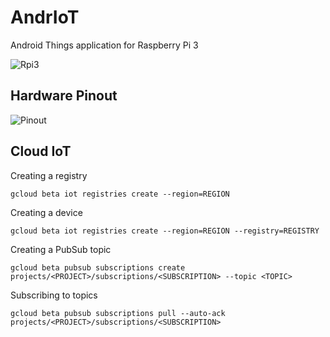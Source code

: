 # AndrIoT

Android Things application for Raspberry Pi 3

![Rpi3](https://developer.android.com/things/images/raspberry-pi-3-board.png)

## Hardware Pinout

![Pinout](https://developer.android.com/things/images/pinout-raspberrypi.png)

## Cloud IoT

Creating a registry

    gcloud beta iot registries create --region=REGION
    
Creating a device

    gcloud beta iot registries create --region=REGION --registry=REGISTRY

Creating a PubSub topic

    gcloud beta pubsub subscriptions create projects/<PROJECT>/subscriptions/<SUBSCRIPTION> --topic <TOPIC>
    
Subscribing to topics

    gcloud beta pubsub subscriptions pull --auto-ack projects/<PROJECT>/subscriptions/<SUBSCRIPTION>